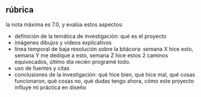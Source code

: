 ## rúbrica

la nota máxima es 7.0, y evalúa estos aspectos:

- definición de la temática de investigación: qué es el proyecto
- imágenes dibujos y videos explicativos
- línea temporal de baja resolución sobre la bitácora: semana X hice esto, semana Y me dediqué a esto, semana Z hice estos 2 caminos equivocados, último día recién programé todo.
- uso de fuentes y citas
- conclusiones de la investigación: qué hice bien, qué hice mal, qué cosas funcionaron, qué cosas no, qué dudas tengo ahora, cómo este proyecto influye mi práctica en diseño
